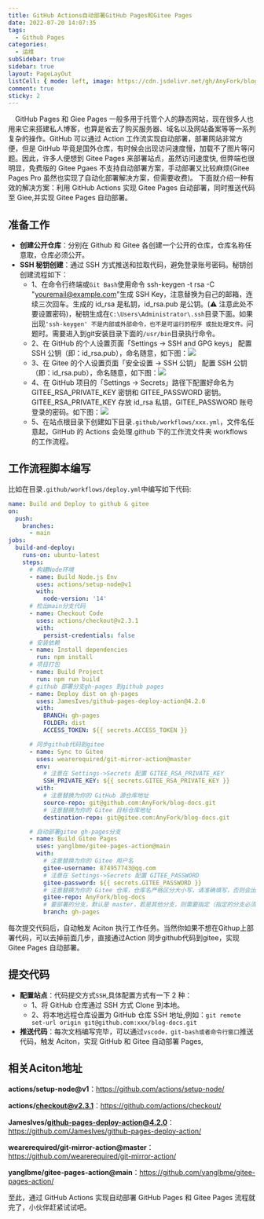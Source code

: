 ```yaml
---
title: GitHub Actions自动部署GitHub Pages和Gitee Pages
date: 2022-07-20 14:07:35
tags:
  - Github Pages
categories:
  - 运维
subSidebar: true
sidebar: true
layout: PageLayOut
listCell: { mode: left, image: https://cdn.jsdelivr.net/gh/AnyFork/blog-images/markdown/202207201555438.jpg }
comment: true
sticky: 2
---
```


&emsp;GitHub Pages 和 Giee Pages 一般多用于托管个人的静态网站，现在很多人也用来它来搭建私人博客，也算是省去了购买服务器、域名以及网站备案等等一系列复杂的操作。GitHub 可以通过 Action 工作流实现自动部署，部署网站非常方便，但是 GitHub 毕竟是国外仓库，有时候会出现访问速度慢，加载不了图片等问题。因此，许多人便想到 Gitee Pages 来部署站点，虽然访问速度快, 但弊端也很明显，免费版的 Gitee Pgaes 不支持自动部署方案，手动部署又比较麻烦(Gitee Pages Pro 虽然也实现了自动化部署解决方案，但需要收费)。 下面就介绍一种有效的解决方案：利用 GitHub Actions 实现 Gitee Pages 自动部署，同时推送代码至 Giee,并实现 Gitee Pages 自动部署。

<!-- more -->

<Boxx/>

## 准备工作

- **创建公开仓库**：分别在 Github 和 Gitee 各创建一个公开的仓库，仓库名称任意取，仓库必须公开。
- **SSH 秘钥创建**：通过 SSH 方式推送和拉取代码，避免登录账号密码。秘钥创创建流程如下：
  - 1、在命令行终端或`Git Bash`使用命令 ssh-keygen -t rsa -C "youremail@example.com"生成 SSH Key，注意替换为自己的邮箱，连续三次回车。生成的 id_rsa 是私钥，id_rsa.pub 是公钥。(⚠️ 注意此处不要设置密码)，秘钥生成在`C:\Users\Administrator\.ssh`目录下面。如果出现`'ssh-keygen' 不是内部或外部命令，也不是可运行的程序 或批处理文件。`问题时。需要进入到git安装目录下面的`/usr/bin`目录执行命令。
  - 2、在 GitHub 的个人设置页面「Settings -> SSH and GPG keys」​ 配置 SSH 公钥（即：id_rsa.pub），命名随意，如下图：![](https://cdn.jsdelivr.net/gh/AnyFork/blog-images/markdown/202207201634013.png)
  - 3、在 Gitee 的个人设置页面「安全设置 -> SSH 公钥」​ 配置 SSH 公钥（即：id_rsa.pub），命名随意，如下图：![](https://cdn.jsdelivr.net/gh/AnyFork/blog-images/markdown/202207201636995.png)
  - 4、在 GitHub 项目的「​Settings -> Secrets」路径下配置好命名为 GITEE_RSA_PRIVATE_KEY 密钥和 GITEE_PASSWORD 密钥。GITEE_RSA_PRIVATE_KEY 存放 id_rsa 私钥，GITEE_PASSWORD 账号登录的密码。如下图：![](https://cdn.jsdelivr.net/gh/AnyFork/blog-images/markdown/202207201641069.png)
  - 5、在站点根目录下创建如下目录`.github/workflows/xxx.yml`，文件名任意起，GitHub 的 Actions 会处理.github 下的工作流文件夹 workflows 的工作流程。

## 工作流程脚本编写

比如在目录`.github/workflows/deploy.yml`中编写如下代码:

```yaml
name: Build and Deploy to github & gitee
on:
  push:
    branches:
      - main
jobs:
  build-and-deploy:
    runs-on: ubuntu-latest
    steps:
      # 构建Node环境
      - name: Build Node.js Env
        uses: actions/setup-node@v1
        with:
          node-version: '14'
      # 检出main分支代码
      - name: Checkout Code
        uses: actions/checkout@v2.3.1
        with:
          persist-credentials: false
      # 安装依赖
      - name: Install dependencies
        run: npm install
      # 项目打包
      - name: Build Project
        run: npm run build
      # github 部署分支gh-pages 到github pages
      - name: Deploy dist on gh-pages
        uses: JamesIves/github-pages-deploy-action@4.2.0
        with:
          BRANCH: gh-pages
          FOLDER: dist
          ACCESS_TOKEN: ${{ secrets.ACCESS_TOKEN }}

      # 同步github代码到gitee
      - name: Sync to Gitee
        uses: wearerequired/git-mirror-action@master
        env:
          # 注意在 Settings->Secrets 配置 GITEE_RSA_PRIVATE_KEY
          SSH_PRIVATE_KEY: ${{ secrets.GITEE_RSA_PRIVATE_KEY }}
        with:
          # 注意替换为你的 GitHub 源仓库地址
          source-repo: git@github.com:AnyFork/blog-docs.git
          # 注意替换为你的 Gitee 目标仓库地址
          destination-repo: git@gitee.com:AnyFork/blog-docs.git

      # 自动部署gitee gh-pages分支
      - name: Build Gitee Pages
        uses: yanglbme/gitee-pages-action@main
        with:
          # 注意替换为你的 Gitee 用户名
          gitee-username: 874957743@qq.com
          # 注意在 Settings->Secrets 配置 GITEE_PASSWORD
          gitee-password: ${{ secrets.GITEE_PASSWORD }}
          # 注意替换为你的 Gitee 仓库，仓库名严格区分大小写，请准确填写，否则会出错
          gitee-repo: AnyFork/blog-docs
          # 要部署的分支，默认是 master，若是其他分支，则需要指定（指定的分支必须存在）
          branch: gh-pages
```

每次提交代码后，自动触发 Aciton 执行工作任务。当然你如果不想在Githup上部署代码，可以去掉前面几步，直接通过Action 同步github代码到gitee，实现Gitee Pages 自动部署。

## 提交代码

- **配置站点**：代码提交方式`SSH`,具体配置方式有一下 2 种：
  - 1、将 GitHub 仓库通过 SSH 方式 Clone 到本地。
  - 2、将本地远程仓库设置为 GitHub 仓库 SSH 地址,例如：`git remote set-url origin git@github.com:xxx/blog-docs.git`
- **推送代码**：每次文档编写完毕，可以通过`vscode，git-bash或者命令行窗口`推送代码，触发 Aciton，实现 GitHub 和 Gitee 自动部署 Pages,

## 相关Aciton地址

**actions/setup-node@v1**：<https://github.com/actions/setup-node/>

**actions/checkout@v2.3.1**：<https://github.com/actions/checkout/>

**JamesIves/github-pages-deploy-action@4.2.0**：<https://github.com/JamesIves/github-pages-deploy-action/>

**wearerequired/git-mirror-action@master**：<https://github.com/wearerequired/git-mirror-action/>

**yanglbme/gitee-pages-action@main**：<https://github.com/yanglbme/gitee-pages-action/>

至此，通过 GitHub Actions 实现自动部署 GitHub Pages 和 Gitee Pages 流程就完了，小伙伴赶紧试试吧。

<Reward/>
